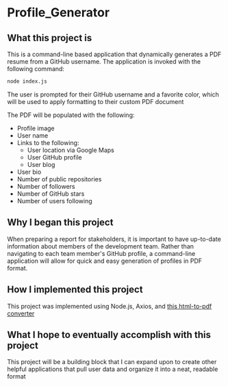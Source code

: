 # Profile_Generator

## What this project is
This is a command-line based application that dynamically generates a PDF resume from a GitHub username. The application is invoked with the following command:

```sh
node index.js
```

The user is prompted for their GitHub username and a favorite color, which will be used to apply formatting to their custom PDF document

The PDF will be populated with the following:

* Profile image
* User name
* Links to the following:
  * User location via Google Maps
  * User GitHub profile
  * User blog
* User bio
* Number of public repositories
* Number of followers
* Number of GitHub stars
* Number of users following

## Why I began this project
When preparing a report for stakeholders, it is important to have up-to-date information about members of the development team. Rather than navigating to each team member's GitHub profile, a command-line application will allow for quick and easy generation of profiles in PDF format.

## How I implemented this project
This project was implemented using Node.js, Axios, and [this html-to-pdf converter](https://github.com/marcbachmann/node-html-pdf.git)

## What I hope to eventually accomplish with this project
This project will be a building block that I can expand upon to create other helpful applications that pull user data and organize it into a neat, readable format

